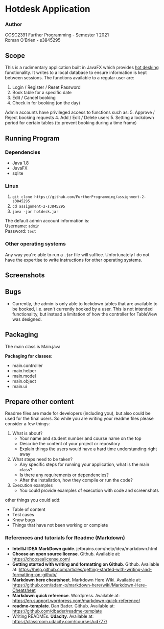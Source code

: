 # Hotdesk Application

### Author
COSC2391 Further Programming - Semester 1 2021  
Roman O'Brien - s3845295

## Scope
This is a rudimentary application built in JavaFX which provides [hot desking](https://en.wikipedia.org/wiki/Hot_desking) functionality. It writes to a local database to ensure information is kept between sessions. The functions available to a regular user are:
1. Login / Register / Reset Password
2. Book table for a specific date
3. Edit / Cancel booking
4. Check in for booking (on the day)

Admin accounts have privileged access to functions such as:
5. Approve / Reject booking requests
4. Add / Edit / Delete users
5. Setting a lockdown period for certain tables (to prevent booking during a time frame)

## Running Program
### Dependencies
- Java 1.8
- JavaFX 
- sqlite

### Linux

1. `git clone https://github.com/FurtherProgramming/assignment-2-s3845295`   
2. `cd assignment-2-s3845295`  
3. `java -jar hotdesk.jar`

The default admin account information is:  
Username: ```admin```  
Password: ```test```

### Other operating systems
Any way you're able to run a `.jar` file will suffice. Unfortunately I do not have the expertise to write instructions for other operating systems.

## Screenshots

## Bugs
- Currently, the admin is only able to lockdown tables that are available to be booked, i.e. aren't currently booked by a user. This is not intended functionality, but instead a limitation of how the controller for TableView was designed. 

## Packaging
The main class is Main.java  

__Packaging for classes__:
- main.controller
- main.helper
- main.model
- main.object  
- main.ui

## Prepare other content

Readme files are made for developers (including you), but also could be used for the final users.
So while you are writing your readme files please consider a few things:

1. What is about?
    - Your name and student number and course name on the top
    - Describe the content of your project or repository
    - Explain things the users would have a hard time understanding right away
2. What steps need to be taken?
    - Any specific steps for running your application, what is the main class?
    - Is there any requirements or dependencies?
    - After the installation, how they compile or run the code?
3. Execution examples
    - You could provide examples of execution with code and screenshots
    

other things you could add:

- Table of content
- Test cases
- Know bugs
- Things that have not been working or complete

### References and tutorials for Readme (Markdown)
- **IntelliJ IDEA MarkDown guide**. jetbrains.com/help/idea/markdown.html
- **Choose an open source license**. Github. Available at: https://choosealicense.com/
- **Getting started with writing and formatting on Github**. Github. Available at: https://help.github.com/articles/getting-started-with-writing-and-formatting-on-github/
- **Markdown here cheatsheet**. Markdown Here Wiki. Available at: https://github.com/adam-p/markdown-here/wiki/Markdown-Here-Cheatsheet
- **Markdown quick reference**. Wordpress. Available at: https://en.support.wordpress.com/markdown-quick-reference/
- **readme-template**. Dan Bader. Github. Available at: https://github.com/dbader/readme-template
- Writing READMEs. **Udacity**. Available at: https://classroom.udacity.com/courses/ud777/
